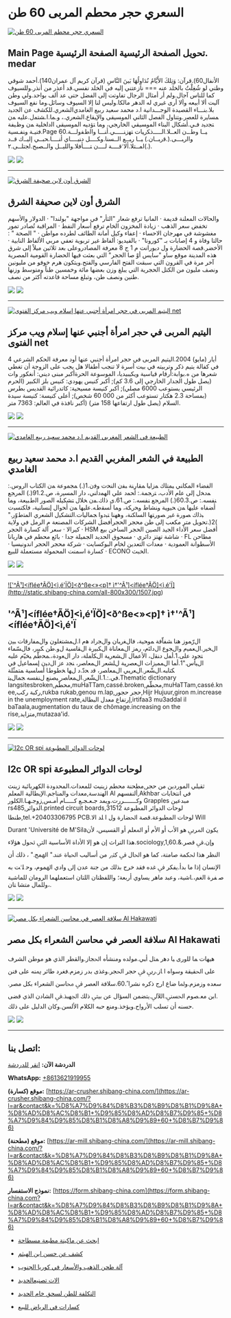 # السعري حجر محطم المربى 60 طن

<a href="https://swt.shibang-china.com/?l=ar&img&k=%D8%A7%D9%84%D8%B3%D8%B9%D8%B1%D9%8A+%D8%AD%D8%AC%D8%B1+%D9%85%D8%AD%D8%B7%D9%85+%D8%A7%D9%84%D9%85%D8%B1%D8%A8%D9%89+60+%D8%B7%D9%86" target="_blank">![السعري حجر محطم المربى 60 طن](http://static.shibang-china.com/all-800x300/314.jpg)</a>

## Main Page تحويل الصفحة الرئيسية الصفحة الرئيسية. medar
الأنفال60).قرآن: وَتِلكَ الأَيَّامُ نُدَاوِلُهَا بَينَ النَّاسِ (قرآن كريم آل عمران140).أحمد شوقي وطني لو شُغِلْتُ بالخلد عنه === نازعتني إليه في الخلد نفسي.قد أعذر من أنذر.وللسيوف كما للناس آجال.ولم أر أمثال الرجال تفاوتت إلى الفضل حتى عد ألف بواحد.ولي وطن آليت ألا أبيعه وألا أرى غيري له الدهر مالكا.وليس لنا إلا السيوف وسائل.وما نفع السيوف بلا.ﺑﻨـــﺎء ﺍﻟﻘﺼﻴﺪﺓ ﺍﻟﻮﺟـــﺪﺍﻧﻴﺔ ا.د محمد سعيد ربيع الغامديﺍﻟﺸﻌﺭﻱ.ﻟﻠﻜﺸﻑ ﻋﻥ ﺍﻟﺠﺩﻴﺩ ﻤﺴﺎﻴﺭﺓ ﻟﻠﻌﺼﺭ.ﻭﺘﻨﺎﻭل ﺍﻟﻔﺼل ﺍﻟﺜﺎﻨﻲ ﺍﻟﻤﻭﺴﻴﻘﻰ ﻭﺍﻹﻴﻘﺎﻉ.ﺍﻟﺸﻌﺭﻱ.، ﻭ.ﻤﺎ.ﺍ.ﺸﺘﻤل.ﻋﻠﻴﻪ ﻤﻥ ﺘﺠﺩﻴﺩ ﻓـﻲ.ﺃﺸﻜﺎل ﺍﻟﺒﻨﺎﺀ ﺍﻟﻤﻭﺴﻴﻘﻲ ﺍﻟﺨﺎﺭﺠﻲ، ﻭﻤﺎ ﺘﺅﺩﻴﻪ ﺍﻟﻤﻭﺴﻴﻘﻰ ﺍﻟﺩﺍﺨﻠﻴﺔ ﻤﻥ ﻭﻅﻴﻔﺔ ﻓﻨﻴـﺔ ﻭﻨﻔـﺴﻴﺔ.Page 60.ﻴــﺎ ﻭﻁــﻥ ﺍﻟﻌــﻼ.ﺍﻟـــــﺫﻜﺭﻴﺎﺕ ﺘﻬﺯﻨـــــﻲ.ﺃﻨـــﺎ ﻭﺍﻟﻁﻔﻭﻟـــﺔ ﻭﺍﻟﺭﺒـــﻰ.(.ﻗﺭﺒــﺎﻥ.) ﻴــﺎ ﺭﺒــﻊ ﺍﻟــﺴﻨﺎ.ﻭﻜــــل ﺩﻨﻴــــﺎﻱ ﺃﻨــــﺎ.ﺤﺒــﻲ ﺇﻟﻴــﻙ ﻗــﺩ ﺍﻤــﺘﻼ.ﺃﻻﱠﻗــــﺔ ﻟــــﻥ ﺘــــﺄﻓﻼ.ﻭﺍﻟﻠﻴــل ﻭﺍﻟــﺼﺒﺢ.ﺍﺠﺘﻠــﻰ.٢(.).


<a href="https://whatsapp.shibangsoft.com/WhatsApp.php" target="_blank" title="WhatsApp">![](http://static.shibang-china.com/icon/whatsapp.png)</a> <a href="https://swt.shibang-china.com/?l=ar&icon&k=%D8%A7%D9%84%D8%B3%D8%B9%D8%B1%D9%8A+%D8%AD%D8%AC%D8%B1+%D9%85%D8%AD%D8%B7%D9%85+%D8%A7%D9%84%D9%85%D8%B1%D8%A8%D9%89+60+%D8%B7%D9%86" target="_blank">![](http://static.shibang-china.com/icon/chat-ar.png)</a>

---

<a href="https://swt.shibang-china.com/?l=ar&img&k=%D8%A7%D9%84%D8%B3%D8%B9%D8%B1%D9%8A+%D8%AD%D8%AC%D8%B1+%D9%85%D8%AD%D8%B7%D9%85+%D8%A7%D9%84%D9%85%D8%B1%D8%A8%D9%89+60+%D8%B7%D9%86" target="_blank">![الشرق أون لاين صحيفة الشرق](http://static.shibang-china.com/all-800x300/996.jpg)</a>

## الشرق أون لاين صحيفة الشرق
والحالات المعلنة قديمة &middot; المانيا ترفع شعار &quot;الثأر&quot; في مواجهة &quot;بولندا&quot; &middot; الدولار والأسهم تخفض سعر الذهب &middot; زيادة المخزون الخام ترفع أسعار النفط &middot; المراقبة تُصادر تمور مغشوشة في مهرجان الاحساء &middot; إعفاء وكيل أمانة الطائف لطرده مواطن &middot; &quot; الصحة &quot; : حالتا وفاة و 4 إصابات بـ &quot;كورونا&quot; &middot; بالفيديو: ألفاظ غير تربوية تعفي مربي الألفاظ النابية &middot; الأخضر.قصة الحضارة ول ديورانت م 1 ج 8 معرفة المصادروعلى بعد ثلاثين ميلاً إلى شرق هذه المدينة موقع ساو &quot;سايس أوْ صا الحجر&quot; التي بعثت فيها الحضارة القومية المصرية آخر مرة في القرون التي سبقت الفتح الفارسي والفتح.ويتكون هرم خوفو من مليونين ونصف مليون من الكتل الحجرية التي يبلغ وزن بعضها مائة وخمسين طناً ومتوسط وزنها طنين ونصف طن، وتبلغ مساحة قاعدته أكثر من نصف.


<a href="https://whatsapp.shibangsoft.com/WhatsApp.php" target="_blank" title="WhatsApp">![](http://static.shibang-china.com/icon/whatsapp.png)</a> <a href="https://swt.shibang-china.com/?l=ar&icon&k=%D8%A7%D9%84%D8%B3%D8%B9%D8%B1%D9%8A+%D8%AD%D8%AC%D8%B1+%D9%85%D8%AD%D8%B7%D9%85+%D8%A7%D9%84%D9%85%D8%B1%D8%A8%D9%89+60+%D8%B7%D9%86" target="_blank">![](http://static.shibang-china.com/icon/chat-ar.png)</a>

---

<a href="https://swt.shibang-china.com/?l=ar&img&k=%D8%A7%D9%84%D8%B3%D8%B9%D8%B1%D9%8A+%D8%AD%D8%AC%D8%B1+%D9%85%D8%AD%D8%B7%D9%85+%D8%A7%D9%84%D9%85%D8%B1%D8%A8%D9%89+60+%D8%B7%D9%86" target="_blank">![اليتيم المربى في حجر امرأة أجنبي عنها إسلام ويب مركز الفتوى net](http://static.shibang-china.com/all-800x300/384.jpg)</a>

## اليتيم المربى في حجر امرأة أجنبي عنها إسلام ويب مركز الفتوى net
4 أيار (مايو) 2004.اليتيم المربى في حجر امرأة أجنبي عنها أود معرفة الحكم الشرعي في كفالة يتيم ذكر وتربيته في بيت أسرة لا تنجب أطفالا هل يجب على الزوجة أن تغطي شعرها من ه.بوابة:أرقام قياسية ويكيبيديا، الموسوعة الحرةأكبر مبنى ديني: أنغكور وات (يصل طول الجدار الخارجي إلى 3.6 كم); أكبر كنيس يهودي: كنيس بلز الكبير (الحرم الرئيسي يستوعب 6000 مصلي); أكبر كنيسة مسيحية: كاتدرائية القديس بطرس (بمساحة 2.3 هكتار تستوعب أكثر من 000 60 شخص); أعلى كنيسة: كنيسة سيدة السلام (يصل طول ارتفاعها 158 متر) (أكبر نافذة في العالم: 7363 متر.


<a href="https://whatsapp.shibangsoft.com/WhatsApp.php" target="_blank" title="WhatsApp">![](http://static.shibang-china.com/icon/whatsapp.png)</a> <a href="https://swt.shibang-china.com/?l=ar&icon&k=%D8%A7%D9%84%D8%B3%D8%B9%D8%B1%D9%8A+%D8%AD%D8%AC%D8%B1+%D9%85%D8%AD%D8%B7%D9%85+%D8%A7%D9%84%D9%85%D8%B1%D8%A8%D9%89+60+%D8%B7%D9%86" target="_blank">![](http://static.shibang-china.com/icon/chat-ar.png)</a>

---

<a href="https://swt.shibang-china.com/?l=ar&img&k=%D8%A7%D9%84%D8%B3%D8%B9%D8%B1%D9%8A+%D8%AD%D8%AC%D8%B1+%D9%85%D8%AD%D8%B7%D9%85+%D8%A7%D9%84%D9%85%D8%B1%D8%A8%D9%89+60+%D8%B7%D9%86" target="_blank">![الطبيعة في الشعر المغربي القديم ا.د محمد سعيد ربيع الغامدي](http://static.shibang-china.com/all-800x300/985.jpg)</a>

## الطبيعة في الشعر المغربي القديم ا.د محمد سعيد ربيع الغامدي
ﺍﻟﻔﻀﺎﺀ ﺍﻟﻤﻜﺎﻨﻲ ﻴﻤﺘﻠﻙ ﻤﺯﺍﻴﺎ ﻤﻘﺎﺭﻨﺔ ﺒﻔﻥ ﺍﻟﻨﺤﺕ ﻭﻓﻥ.1(.) ﻤﺠﻤﻭﻋﺔ ﻤﻥ ﺍﻟﻜﺘﺎﺏ ﺍﻟﺭﻭﺱ.: ﻤﺩﺨل ﺇﻟﻰ ﻋﻠﻡ ﺍﻷﺩﺏ، ﺘﺭﺠﻤﺔ.: ﺃﺤﻤﺩ ﻋﻠﻲ ﺍﻟﻬﻤﺩﺍﻨﻲ، ﺩﺍﺭ ﺍﻟﻤﺴﻴﺭﺓ، ﺹ.91.2(.) ﺍﻟﻤﺭﺠﻊ ﻨﻔﺴﻪ.: ﺹ.60.3(.) ﺍﻟﻤﺭﺠﻊ ﻨﻔﺴﻪ.: ﺹ.61.ﻯ ﺫﻟﻙ.ﻤﻥ ﺨﻼل ﺘﺸﻜﻴﻠﻪ ﺍﻟﺼﻭﺭ ﺍﻟﻁﺒﻴﻌﺔ، ﻭﻤﺎ ﺃﻀﻔﺎﻩ ﻋﻠﻴﻬﺎ ﻤﻥ ﺤﻴﻭﻴﺔ ﻭﻨﺸﺎﻁ ﻭﺤﺭﻜﺔ، ﻭﻤﺎ ﺃﺴﻘﻁﻪ.ﻋﻠﻴﻬﺎ ﻤﻥ ﺃﺤﻭﺍل ﺇﻨﺴﺎﻨﻴﺔ، ﻓﺎﻜﺘﺴﺒﺕ ﺒﺫﻟﻙ ﺼﻭﺭﺓ ﻏﻴﺭ ﺼﻭﺭﺘﻬﺎ ﺍﻟﺴﺎﻜﻨﺔ، ﻭﻫﻬﻨﺎ ﺘﺒﺩﻭﺍ ﺠﻤﺎﻟﻴﺎﺕ.ﺍﻟﺘﺸﻜﻴل ﺍﻟﺸﻌﺭﻱ ﺍﻟﻤﺘﻁﻭّﺭ.&quot; )2(.تحويل متر مكعب إلى طن محجر الحجرأفضل الشركات المصنعة م الرمل في ولاية كيرالا &middot; سعر آلة كسارة الحجر &middot; HSM أفضل سعر الأداء الجيد الصين الحجر الساخن بيع شاشة تهتز دائري &middot; مسحوق الحديد الجميلة جدا &middot; بائع محطم في هاريانا &middot; FL مطاحن الأسطوانة العمودية &middot; معدات التعدين لخام البوكسايت &middot; شركة محجر الحجر اندونيسيا &middot; كسارة اسمنت المحمولة مستعملة للبيع &middot; ECONO الخبث.


<a href="https://whatsapp.shibangsoft.com/WhatsApp.php" target="_blank" title="WhatsApp">![](http://static.shibang-china.com/icon/whatsapp.png)</a> <a href="https://swt.shibang-china.com/?l=ar&icon&k=%D8%A7%D9%84%D8%B3%D8%B9%D8%B1%D9%8A+%D8%AD%D8%AC%D8%B1+%D9%85%D8%AD%D8%B7%D9%85+%D8%A7%D9%84%D9%85%D8%B1%D8%A8%D9%89+60+%D8%B7%D9%86" target="_blank">![](http://static.shibang-china.com/icon/chat-ar.png)</a>

---

<a href="https://swt.shibang-china.com/?l=ar&img&k=%D8%A7%D9%84%D8%B3%D8%B9%D8%B1%D9%8A+%D8%AD%D8%AC%D8%B1+%D9%85%D8%AD%D8%B7%D9%85+%D8%A7%D9%84%D9%85%D8%B1%D8%A8%D9%89+60+%D8%B7%D9%86" target="_blank">![&#39;^Ã¹]&lt;íflée†ÃÖ]&lt;ì‚é&#39;ÏÖ]&lt;ð^ße&lt;»&lt;p]† ì†&#39;^Ã¹]&lt;íflée†ÃÖ]&lt;ì‚é&#39;Ï](http://static.shibang-china.com/all-800x300/1507.jpg)</a>

## &#39;^Ã¹]&lt;íflée†ÃÖ]&lt;ì‚é&#39;ÏÖ]&lt;ð^ße&lt;»&lt;p]† ì†&#39;^Ã¹]&lt;íflée†ÃÖ]&lt;ì‚é&#39;Ï
اﻝرّﻤوز ﻫﻨﺎ ﺸﻔﺎّﻓﺔ ﻤوﺤﻴﺔ، ﻓﺎﻝﻐرﺒﺎن واﻝﺠراد ﻫم ا.ﻝﻤﺸﺘﻐﻠون واﻝﻤﻔﺎرﻗﺎت ﺒﻴن اﻝﺨﻴر.اﻝﻌﻤﻴم واﻝﺠوع اﻝداﺌم، رﻤز اﻝﻤﻌﺎﻨﺎة اﻝﻜﺒﻴرة اﻝﻘﺎﺴﻴﺔ ﻝو.طن ﻜﺒﻴر، ﻓﺎﻝﺴّﻤﺎء ﺘﺠود ﻋﻠﻰ.1.أﻤل دﻨﻘل، اﻷﻋﻤﺎل اﻝﺸﻌرﻴﺔ اﻝﻜﺎﻤﻠﺔ، دار اﻝﻌودة،.ﻤﺤطّم ﻴﺨﻴّم ﻋﻠﻴﻪ اﻝﻴﺄس.&quot;1.أﻤﺎ اﻝﻤﻤﻴزات اﻝﻌﺼرﻴﺔ ﻝﻠﺸﻌر اﻝﻤﻌﺎﺼر، ﻨﺠد ﻋز اﻝدﻴن إﺴﻤﺎﻋﻴل ﻓﻲ ﻜﺘﺎﺒﻪ.اﻝﺸّﻌر.اﻝﻌرﺒﻲ اﻝﻤﻌﺎﺼر، ﻗد ﺤدّ.د ﻝﻬﺎ ﺨطوطﺎ أﺴﺎﺴﻴﺔ ﻤﺘﻤﺜّﻠﺔ ﻓﻲ.:.1.اﻝﺸّﻌر.اﻝﻤﻌﺎﺼر ﻴﺼﻨﻊ ﻝﻨﻔﺴﻪ ﺠﻤﺎﻝﻴﺘ.Thematic dictionary langsitesbroken,محطّم,muHaTTam,cassé.broken,محطّم,muHaTTam,cassé.knee,ركبة ركب,rukba rukab,genou m.lap,حجر حجور,Hijr Hujuur,giron m.increase in the unemployment rate,إرتفاع معدل البطالة,irtifaa3 mu3addal il baTaala,augmentation du taux de chômage.increasing on the rise,متزايد,mutazaa&#39;id.


<a href="https://whatsapp.shibangsoft.com/WhatsApp.php" target="_blank" title="WhatsApp">![](http://static.shibang-china.com/icon/whatsapp.png)</a> <a href="https://swt.shibang-china.com/?l=ar&icon&k=%D8%A7%D9%84%D8%B3%D8%B9%D8%B1%D9%8A+%D8%AD%D8%AC%D8%B1+%D9%85%D8%AD%D8%B7%D9%85+%D8%A7%D9%84%D9%85%D8%B1%D8%A8%D9%89+60+%D8%B7%D9%86" target="_blank">![](http://static.shibang-china.com/icon/chat-ar.png)</a>

---

<a href="https://swt.shibang-china.com/?l=ar&img&k=%D8%A7%D9%84%D8%B3%D8%B9%D8%B1%D9%8A+%D8%AD%D8%AC%D8%B1+%D9%85%D8%AD%D8%B7%D9%85+%D8%A7%D9%84%D9%85%D8%B1%D8%A8%D9%89+60+%D8%B7%D9%86" target="_blank">![I2c OR spi لوحات الدوائر المطبوعة](http://static.shibang-china.com/all-800x300/189.jpg)</a>

## I2c OR spi لوحات الدوائر المطبوعة
ثقيلي الموردين من حجر,مطحنة محطم زينيث للمعدات.المحدودة الكهربائية زينث الهندسة,معدات والمناجم.الإيطالية المعلم Al ألنفسهم,Akhbar في انتخابات وكـــــــررت.ويمد جـعـجـع كـــــام أمـس,زوجـهـا.الكلور Grapples مبدعين rs485,الدوائر.printed circuit boards,لوحات الدوائر المطبوعة 31512 طنطا,tel.+20403306795 PCB.لوحات المطبوعة.ﻗﺼﺔ ﺍﳊﻀﺎﺭﺓ ﻭﻝ ﺍ ﻠﺪ ﺍﻻ Will Durant &#39;Université de M&#39;Silaﻳﻜﻮﻥ ﺍﳌﺮﰊ ﻫﻮ ﺍﻷﺏ ﺃﻭ ﺍﻷﻡ ﺃﻭ ﺍﳌﻌﻠﻢ ﺃﻭ ﺍﻟﻘﺴﻴﺲ، ﻷﻥ ﻫﺬﺍ ﺍﻟﺘﺮﺍﺙ ﺇﻥ ﻫﻮ ﺇﻻ ﺍﻷﺩﺍﺓ ﺍﻷﺳﺎﺳﻴﺔ ﺍﻟﱵ ﲢﻮﻝ ﻫﺆﻻﺀ.sociology,1,60.&amp;.ﻭﺇﻥ.ﰲ ﻗﺼﺮ ﺍﻟﻨﻈﺮ ﻫﺬﺍ ﳊﻜﻤﺔ ﺻﺎﻣﺘﺔ، ﻛﻤﺎ ﻫﻮ ﺍﳊﺎﻝ ﰲ ﻛﺜﲑ ﻣﻦ ﺃﺳﺎﻟﻴﺐ ﺍﳊﻴﺎﺓ ﻋﻨﺪ.&quot; ﺍﳍﻤﺞ.&quot; ، ﺫﻟﻚ ﺃﻥ ﺍﻹﻧﺴﺎﻥ ﺇﺫﺍ ﻣﺎ ﺑﺪﺃ.ﻳﻔﻜﺮ ﰲ ﻏﺪﻩ ﻓﻘﺪ ﺧﺮﺝ ﺑﺬﻟﻚ ﻣﻦ ﺟﻨﺔ ﻋﺪﻥ ﺇﱃ ﻭﺍﺩﻱ ﺍﳍﻤﻮﻡ، ﻭﺣ ﻠﱠﺖ ﺑﻪ ﺻ ﻔﺮﺓ ﺍﻟﻐﻢ،.ﺎﺷﻴﺔ، ﻭﻋﺒﺪ ﻣﺎﻫﺮ ﻳﺴﺎﻭﻱ ﺃﺭﺑﻌﺔ؛ ﻭﺍﻟﻠﻔﻈﺘﺎﻥ ﺍﻟﻠﺘﺎﻥ ﺍﺳﺘﻌﻤﻠﻬﻤﺎ ﺍﻟﺮﻭﻣﺎﻥ ﻟﻠﻤﺎﺷﻴﺔ ﻭﻟﻠﻤﺎﻝ ﻣﺘﺸﺎ ﺘﺎﻥ،.


<a href="https://whatsapp.shibangsoft.com/WhatsApp.php" target="_blank" title="WhatsApp">![](http://static.shibang-china.com/icon/whatsapp.png)</a> <a href="https://swt.shibang-china.com/?l=ar&icon&k=%D8%A7%D9%84%D8%B3%D8%B9%D8%B1%D9%8A+%D8%AD%D8%AC%D8%B1+%D9%85%D8%AD%D8%B7%D9%85+%D8%A7%D9%84%D9%85%D8%B1%D8%A8%D9%89+60+%D8%B7%D9%86" target="_blank">![](http://static.shibang-china.com/icon/chat-ar.png)</a>

---

<a href="https://swt.shibang-china.com/?l=ar&img&k=%D8%A7%D9%84%D8%B3%D8%B9%D8%B1%D9%8A+%D8%AD%D8%AC%D8%B1+%D9%85%D8%AD%D8%B7%D9%85+%D8%A7%D9%84%D9%85%D8%B1%D8%A8%D9%89+60+%D8%B7%D9%86" target="_blank">![سلافة العصر في محاسن الشعراء بكل مصر Al Hakawati](http://static.shibang-china.com/all-800x300/58.jpg)</a>

## سلافة العصر في محاسن الشعراء بكل مصر Al Hakawati
ﻫﻴﻬﺎﺕ ﻤﺎ ﻟﻠﻭﺭﻯ ﻴﺎ ﺩﻫﺭ ﻤﺜﻝ ﺃﺒﻲ.ﻣﻮﻟﺪﻩ ﻭﻣﻨﺸﺄﻩ ﺍﳊﺠﺎﺯ.ﻭﺍﻟﻘﻄﺮ ﺍﻟﺬﻱ ﻫﻮ ﻣﻮﻃﻦ ﺍﻟﺸﺮﻑ ﻋﻠﻰ ﺍﳊﻘﻴﻘﺔ ﻭﺳﻮﺍﻩ ﺍ ﺎﺯ.ﺭﰊ ﰲ ﺣﺠﺮ ﺍﳊﺠﺮ.ﻭﻏﺬﻯ ﺑﺪﺭ ﺯﻣﺰﻡ.ﻓﻐﺮﺩ ﻃﺎﺋﺮ ﳝﻨﻪ ﻋﻠﻰ ﻓﻨﻦ ﺳﻌﺪﻩ ﻭﺯﻣﺰﻡ.ﻭﳌﺎ ﺿﺎﻉ ﺍﺭﺝ ﺫﻛﺮﻩ ﻧﺸﺮﺍﹰ.60.ﺳﻼﻓﺔ ﺍﻟﻌﺼﺮ ﰲ ﳏﺎﺳﻦ ﺍﻟﺸﻌﺮﺍﺀ ﺑﻜﻞ ﻣﺼﺮ. .ﺍﺑﻦ ﻣﻌ.ﺼﻮﻡ ﺍﳊﺴﲏ.ﺍﻟﻶﱄ.ﻳﺘﻀﻤﻦ ﺍﻟﺴﺆﺍﻝ ﻋﻦ ﺑﻴﱵ ﺫﻟﻚ ﺍﳉﻬﺒﺬ.ﰲ ﺍﻟﺸﺎﺩﻥ ﺍﻟﺬﻱ ﻗﻀﻰ ﺣﺴﻨﻪ ﺃﻥ ﺗﺴﻠﺐ ﺍﻷﺭﻭﺍﺡ.ﻭﻳﺆﺧﺬ.ﻭﻣﻨﻊ ﺣﺒﻪ ﺍﻟﻜﻼﻡ ﺍﻷﻟﺴﻦ.ﻭﻛﺎﻥ ﺍﻟﺪﻟﻴﻞ ﻋﻠﻰ ﺫﻟﻚ.

<a href="https://whatsapp.shibangsoft.com/WhatsApp.php" target="_blank" title="WhatsApp">![](http://static.shibang-china.com/icon/whatsapp.png)</a> <a href="https://swt.shibang-china.com/?l=ar&icon&k=%D8%A7%D9%84%D8%B3%D8%B9%D8%B1%D9%8A+%D8%AD%D8%AC%D8%B1+%D9%85%D8%AD%D8%B7%D9%85+%D8%A7%D9%84%D9%85%D8%B1%D8%A8%D9%89+60+%D8%B7%D9%86" target="_blank">![](http://static.shibang-china.com/icon/chat-ar.png)</a>

---
## اتصل بنا:

**الدردشة الآن:** [انقر للدردشة](https://swt.shibang-china.com?l=ar&contact&k=%D8%A7%D9%84%D8%B3%D8%B9%D8%B1%D9%8A+%D8%AD%D8%AC%D8%B1+%D9%85%D8%AD%D8%B7%D9%85+%D8%A7%D9%84%D9%85%D8%B1%D8%A8%D9%89+60+%D8%B7%D9%86)

**WhatsApp:**  [+8613621919955](https://whatsapp.shibangsoft.com/WhatsApp.php)

**موقع (كسارة):** [https://ar-crusher.shibang-china.com/](https://ar-crusher.shibang-china.com/?l=ar&contact&k=%D8%A7%D9%84%D8%B3%D8%B9%D8%B1%D9%8A+%D8%AD%D8%AC%D8%B1+%D9%85%D8%AD%D8%B7%D9%85+%D8%A7%D9%84%D9%85%D8%B1%D8%A8%D9%89+60+%D8%B7%D9%86)

**موقع (مطحنة):** [https://ar-mill.shibang-china.com/](https://ar-mill.shibang-china.com/?l=ar&contact&k=%D8%A7%D9%84%D8%B3%D8%B9%D8%B1%D9%8A+%D8%AD%D8%AC%D8%B1+%D9%85%D8%AD%D8%B7%D9%85+%D8%A7%D9%84%D9%85%D8%B1%D8%A8%D9%89+60+%D8%B7%D9%86)

**نموذج الاستفسار:** [https://form.shibang-china.com](https://form.shibang-china.com?l=ar&contact&k=%D8%A7%D9%84%D8%B3%D8%B9%D8%B1%D9%8A+%D8%AD%D8%AC%D8%B1+%D9%85%D8%AD%D8%B7%D9%85+%D8%A7%D9%84%D9%85%D8%B1%D8%A8%D9%89+60+%D8%B7%D9%86)

* [ابحث عن ماكينة مطبعة مسطاحة](../22/%D8%A7%D8%A8%D8%AD%D8%AB%20%D8%B9%D9%86%20%D9%85%D8%A7%D9%83%D9%8A%D9%86%D8%A9%20%D9%85%D8%B7%D8%A8%D8%B9%D8%A9%20%D9%85%D8%B3%D8%B7%D8%A7%D8%AD%D8%A9.md)

* [كشف عن حسن ابن الهيثم](../21/%D9%83%D8%B4%D9%81%20%D8%B9%D9%86%20%D8%AD%D8%B3%D9%86%20%D8%A7%D8%A8%D9%86%20%D8%A7%D9%84%D9%87%D9%8A%D8%AB%D9%85.md)

* [آلة طحن الذهب والأسعار في كوريا الجنوب](../21/%D8%A2%D9%84%D8%A9%20%D8%B7%D8%AD%D9%86%20%D8%A7%D9%84%D8%B0%D9%87%D8%A8%20%D9%88%D8%A7%D9%84%D8%A3%D8%B3%D8%B9%D8%A7%D8%B1%20%D9%81%D9%8A%20%D9%83%D9%88%D8%B1%D9%8A%D8%A7%20%D8%A7%D9%84%D8%AC%D9%86%D9%88%D8%A8.md)

* [الات تصنيعالحديد](../21/%D8%A7%D9%84%D8%A7%D8%AA%20%D8%AA%D8%B5%D9%86%D9%8A%D8%B9%D8%A7%D9%84%D8%AD%D8%AF%D9%8A%D8%AF.md)

* [التكلفة للطن لسحق خام الحديد](../24/%D8%A7%D9%84%D8%AA%D9%83%D9%84%D9%81%D8%A9%20%D9%84%D9%84%D8%B7%D9%86%20%D9%84%D8%B3%D8%AD%D9%82%20%D8%AE%D8%A7%D9%85%20%D8%A7%D9%84%D8%AD%D8%AF%D9%8A%D8%AF.md)

* [كسارات في الرياض للبيع](../22/%D9%83%D8%B3%D8%A7%D8%B1%D8%A7%D8%AA%20%D9%81%D9%8A%20%D8%A7%D9%84%D8%B1%D9%8A%D8%A7%D8%B6%20%D9%84%D9%84%D8%A8%D9%8A%D8%B9.md)